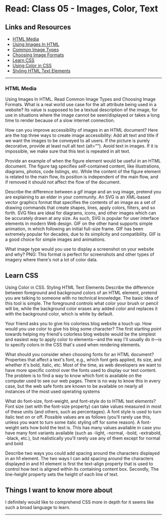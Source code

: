 # Read: Class 05 - Images, Color, Text

## Links and Resources

- [HTML Media](https://developer.mozilla.org/en-US/docs/Learn/HTML/Multimedia_and_embedding)
- [Using Images In HTML](https://developer.mozilla.org/en-US/docs/Learn/HTML/Multimedia_and_embedding/Images_in_HTML)
- [Common Image Types](https://developer.mozilla.org/en-US/docs/Web/Media/Formats/Image_types)
- [Choosing Image Formats](https://developer.mozilla.org/en-US/docs/Web/Media/Formats/Image_types#choosing_an_image_format)
- [Learn CSS](https://developer.mozilla.org/en-US/docs/Learn/CSS)
- [Using Color in CSS](https://developer.mozilla.org/en-US/docs/Web/CSS/CSS_Colors/Applying_color)
- [Styling HTML Text Elements](https://developer.mozilla.org/en-US/docs/Learn/CSS/Styling_text/Fundamentals)

<hr>

### HTML Media

Using Images In HTML. Read Common Image Types and Choosing Image Formats.
What is a real world use case for the alt attribute being used in a website? Its value is supposed to be a textual description of the image, for use in situations where the image cannot be seen/displayed or takes a long time to render because of a slow internet connection.

How can you improve accessibility of images in an HTML document? Here are the top three ways to create image accessibility: Add alt text and title if we want the images to be conveyed to all users. If the picture is purely decorative, provide at least null alt text (alt=””). Avoid text in images. If it is impossible, we make sure that this text is repeated in alt text.

Provide an example of when the figure element would be useful in an HTML document. The figure tag specifies self-contained content, like illustrations, diagrams, photos, code listings, etc. While the content of the figure element is related to the main flow, its position is independent of the main flow, and if removed it should not affect the flow of the document.

Describe the difference between a gif image and an svg image, pretend you are explaining to an elder in your community. An SVG is an XML-based vector graphics format that specifies the contents of an image as a set of drawing commands that create shapes, lines, apply colors, filters, and so forth. SVG files are ideal for diagrams, icons, and other images which can be accurately drawn at any size. As such, SVG is popular for user interface elements in modern Web design. GIF on the other hand supports simple animation, in which following an initial full-size frame. GIF has been extremely popular for decades, due to its simplicity and compatibility. GIF is a good choice for simple images and animations.

What image type would you use to display a screenshot on your website and why? PNG: This format is perfect for screenshots and other types of imagery where there's not a lot of color data.

## Learn CSS

Using Color in CSS. Styling HTML Text Elements
Describe the difference between foreground and background colors of an HTML element, pretend you are talking to someone with no technical knowledge. The basic idea of this tool is simple. The foreground controls what color your brush or pencil will be, while the background color erases any added color and replaces it with the background color, which is white by default.

Your friend asks you to give his colorless blog website a touch up. How would you use color to give his blog some character? The first starting point towards helping my friend's colorless blog website would be the simplest and easiest way to apply color to elements—and the way I'll usually do it—is to specify colors in the CSS that's used when rendering elements.

What should you consider when choosing fonts for an HTML document? Properties that affect a text's font, e.g., which font gets applied, its size, and whether it's bold, italic, etc. Most of the time, as web developers we want to have more specific control over the fonts used to display our text content. The problem is to find a way to know which font is available on the computer used to see our web pages. There is no way to know this in every case, but the web safe fonts are known to be available on nearly all instances of the most used operating systems

What do font-size, font-weight, and font-style do to HTML text elements? Font size (set with the font-size property) can take values measured in most of these units (and others, such as percentages). A font style is used to turn italic text on or off. Possible values are as follows (you'll rarely use this, unless you want to turn some italic styling off for some reason). A font-weight sets how bold the text is. This has many values available in case you have many font variants available (such as -light, -normal, -bold, -extrabold, -black, etc.), but realistically you'll rarely use any of them except for normal and bold

Describe two ways you could add spacing around the characters displayed in an h1 element. The two ways I can add spacing around the characters displayed in and h1 element is first the text-align property that is used to control how text is aligned within its containing content box. Secondly, The line-height property sets the height of each line of text.

## Things I want to know more about

I definitely would like to comprehend CSS more in depth for it seems like such a broad language to learn.

<hr>